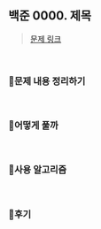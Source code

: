 ## 백준 0000. 제목
> [문제 링크]()
<br/>

### 📌문제 내용 정리하기
<br/>

### 🔎어떻게 풀까

<br/>

### 📂사용 알고리즘

<br/>

### 🧶후기